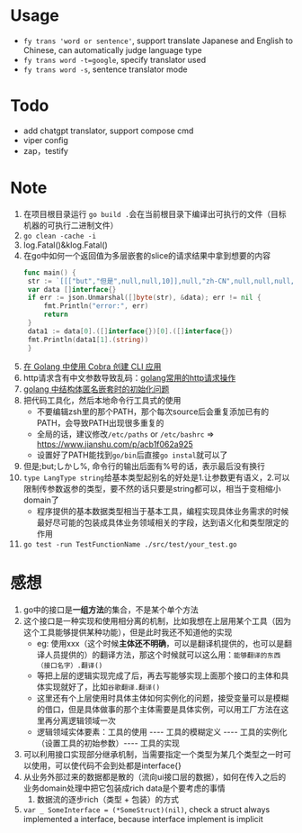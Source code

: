 # Usage
- `fy trans 'word or sentence'`, support translate Japanese and English to Chinese, can automatically judge language type
- `fy trans word -t=google`, specify translator used
- `fy trans word -s`, sentence translator mode
  
# Todo
- add chatgpt translator, support compose cmd
- viper config
- zap，testify

# Note
1. 在项目根目录运行 `go build .`会在当前根目录下编译出可执行的文件（目标机器的可执行二进制文件）
2. `go clean -cache -i`
3. log.Fatal()&klog.Fatal()
4. 在go中如何一个返回值为多层嵌套的slice的请求结果中拿到想要的内容
   ```go
   func main() {
	str := `[[["but","但是",null,null,10]],null,"zh-CN",null,null,null,null,[]]`
	var data []interface{}
	if err := json.Unmarshal([]byte(str), &data); err != nil {
		fmt.Println("error:", err)
		return
	}
	data1 := data[0].([]interface{})[0].([]interface{})
	fmt.Println(data1[1].(string))
    }
   ```
5. [在 Golang 中使用 Cobra 创建 CLI 应用](https://www.qikqiak.com/post/create-cli-app-with-cobra/)
6. http请求含有中文参数导致乱码：[golang常用的http请求操作](https://cloud.tencent.com/developer/article/1515297)
8. [golang 中结构体匿名嵌套时的初始化问题](https://juejin.cn/post/7138428171224875038)
9. 把代码工具化，然后本地命令行工具式的使用
   - 不要编辑zsh里的那个PATH，那个每次source后会重复添加已有的PATH，会导致PATH出现很多重复的
   - 全局的话，建议修改`/etc/paths` or `/etc/bashrc` => https://www.jianshu.com/p/acb1f062a925
   - 设置好了PATH能找到`go/bin`后直接`go instal`就可以了
1.  但是;but;しかし%, 命令行的输出后面有%号的话，表示最后没有换行
2.  `type LangType string`给基本类型起别名的好处是1.让参数更有语义，2.可以限制传参数返参的类型，要不然的话只要是string都可以，相当于变相缩小domain了
    - 程序提供的基本数据类型相当于基本工具，编程实现具体业务需求的时候最好尽可能的包装成具体业务领域相关的字段，达到语义化和类型限定的作用
3. `go test -run TestFunctionName ./src/test/your_test.go`

# 感想
1. go中的接口是**一组方法**的集合，不是某个单个方法
2. 这个接口是一种实现和使用相分离的机制，比如我想在上层用某个工具（因为这个工具能够提供某种功能），但是此时我还不知道他的实现
   - eg: 使用xxx（这个时候**主体还不明确**，可以是翻译机提供的，也可以是翻译人员提供的）的翻译方法，那这个时候就可以这么用：`能够翻译的东西（接口名字）.翻译()`
   - 等把上层的逻辑实现完成了后，再去写能够实现上面那个接口的主体和具体实现就好了，比如`谷歌翻译.翻译()`
   - 这里还有个上层使用时具体主体如何实例化的问题，接受变量可以是模糊的借口，但是具体做事的那个主体需要是具体实例，可以用工厂方法在这里再分离逻辑领域一次
   - 逻辑领域实体要素：工具的使用 ---- 工具的模糊定义 ---- 工具的实例化（设置工具的初始参数）---- 工具的实现
3. 可以利用接口实现部分继承机制，当需要指定一个类型为某几个类型之一时可以使用，可以使代码不会到处都是interface{}
4. 从业务外部过来的数据都是散的（流向ui接口层的数据），如何在传入之后的业务domain处理中把它包装成rich data是个要考虑的事情
   1. 数据流的逐步rich（类型 + 包装）的方式
5. `var _ SomeInterface = (*SomeStruct)(nil)`, check a struct always implemented a interface, because interface implement is implicit
